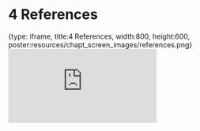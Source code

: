 # 4 References
 
{type: iframe, title:4 References, width:800, height:600, poster:resources/chapt_screen_images/references.png}
![](https://b7m.github.io/Statistical-Inference/no_toc/references.html)
 

 
